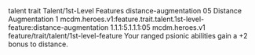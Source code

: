 <ability>
  <metadata>
    <class>talent</class>
    <feature_type>trait</feature_type>
    <file_dpath>Talent/1st-Level Features</file_dpath>
    <item_id>distance-augmentation</item_id>
    <item_index>05</item_index>
    <item_name>Distance Augmentation</item_name>
    <level>1</level>
    <scc>mcdm.heroes.v1:feature.trait.talent.1st-level-feature:distance-augmentation</scc>
    <scdc>1.1.1:5.1.1.1:05</scdc>
    <source>mcdm.heroes.v1</source>
    <type>feature/trait/talent/1st-level-feature</type>
  </metadata>
  <effects>
    <effect type="mundane">Your ranged psionic abilities gain a +2 bonus to distance.</effect>
  </effects>
</ability>
